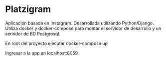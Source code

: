 # Platzigram

Aplicación basada en Instagram. Desarrollada utilizando Python/Django.
Utiliza docker y docker-compose para montar el servidor de desarrollo y un servidor de BD Postgresql.

En root del proyecto ejecutar
  docker-compose up

Ingresar a la app en
  localhost:8059